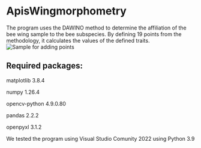 # ApisWingmorphometry
The program uses the DAWINO method to determine the affiliation of the bee wing sample to the bee subspecies. By defining 19 points from the methodology, it calculates the values of the defined traits.
![Sample for adding points](https://github.com/Jojoman147/ApisWingmorphometry/blob/main/Readme_resources/Sample.png)

## Required packages:

matplotlib 3.8.4

numpy 1.26.4

opencv-python 4.9.0.80

pandas 2.2.2

openpyxl 3.1.2


We tested the program using Visual Studio Comunity 2022 using Python 3.9

